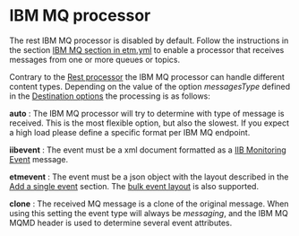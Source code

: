 # IBM MQ processor
The rest IBM MQ processor is disabled by default. Follow the instructions in the section [IBM MQ section in etm.yml](../setup/node-configuration.md#ibm-mq-section-in-etm-yml) to enable a processor that receives messages from one or more queues or topics. 

Contrary to the [Rest processor](rest-processor.md) the IBM MQ processor can handle different content types. Depending on the value of the option *messagesType* defined in the [Destination options](../setup/node-configuration.md#ibmmq-destination-options) the processing is as follows:

**auto** 
: The IBM MQ processor will try to determine with type of message is received. This is the most flexible option, but also the slowest. If you expect a high load please define a specific format per IBM MQ endpoint.

**iibevent**
: The event must be a xml document formatted as a [IIB Monitoring Event](https://www.ibm.com/support/knowledgecenter/SSMKHH_9.0.0/com.ibm.etools.mft.doc/ac60386_.htm) message.

**etmevent**
: The event must be a json object with the layout described in the [Add a single event](rest-processor.md#add-a-single-event) section. The [bulk event layout](rest-processor.md#adding-events-in-bulk) is also supported.

**clone**
: The received MQ message is a clone of the original message. When using this setting the event type will always be *messaging*, and the IBM MQ MQMD header is used to determine several event attributes.